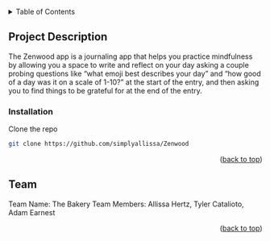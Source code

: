 <a name="readme-top"></a>

<!-- TABLE OF CONTENTS -->
<details>
  <summary>Table of Contents</summary>
  <ol>
    <li><a href="#project-description">Project Description</a></li>
    <li><a href="#roadmap">Installation</a></li>
    <li><a href="#contributing">Team</a></li>
  </ol>
</details>


<!-- Project Description -->
## Project Description

The Zenwood app is a journaling app that helps you practice mindfulness by allowing you a space to write and reflect on your day asking a couple probing questions like “what emoji best describes your day” and “how good of a day was it on a scale of 1-10?” at the start of the entry, and then asking you to find things to be grateful for at the end of the entry.

<!-- Installation -->
### Installation

Clone the repo
   ```sh
   git clone https://github.com/simplyallissa/Zenwood
   ```

<p align="right">(<a href="#readme-top">back to top</a>)</p>

<!-- Team -->
## Team

Team Name: The Bakery
Team Members: Allissa Hertz, Tyler Catalioto, Adam Earnest
<p align="right">(<a href="#readme-top">back to top</a>)</p>
